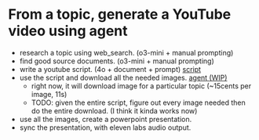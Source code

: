 # From a topic, generate a YouTube video using agent

- research a topic using web_search. (o3-mini + manual prompting)
- find good source documents. (o3-mini + manual prompting)
- write a youtube script. (4o + document + prompt) [script](./test_script.txt)
- use the script and download all the needed images. [agent (WIP)](./download_photos_agent.py)
    - right now, it will download image for a particular topic (~15cents per image, 11s)
    - TODO: given the entire script, figure out every image needed then do the entire download. (I think it kinda works now)
- use all the images, create a powerpoint presentation.
- sync the presentation, with eleven labs audio output.